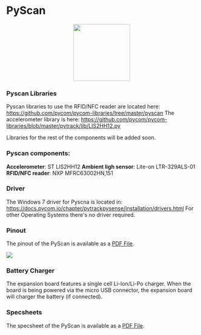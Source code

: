 # PyScan

<p align="center"><img src ="../../../img/pyscan-new.png" width="150"></p>

### Pyscan Libraries
Pyscan libraries to use the RFID/NFC reader are located here: https://github.com/pycom/pycom-libraries/tree/master/pyscan
The accelerometer library is here: https://github.com/pycom/pycom-libraries/blob/master/pytrack/lib/LIS2HH12.py

Libraries for the rest of the components will be added soon.

### Pyscan components:
**Accelerometer**: ST LIS2HH12
**Ambient ligh sensor**: Lite-on LTR-329ALS-01
**RFID/NFC reader**: NXP MFRC63002HN,151

### Driver
The Windows 7 driver for Pyscna is located in: https://docs.pycom.io/chapter/pytrackpysense/installation/drivers.html
For other Operating Systems there's no driver required.

### Pinout
The pinout of the PyScan is available as a <a href="../downloads/pyscan-pinout.pdf" target="_blank">PDF File</a>.

<a href="../downloads/pyscan-pinout.pdf" target="_blank" align="center"><img src ="../../../img/pyscan-pinout.png"></a>

### Battery Charger

The expansion board features a single cell Li-Ion/Li-Po charger. When the board is being powered via the micro USB connector, the expansion board will charger the battery (if connected).

### Specsheets

The specsheet of the PyScan is available as a <a href="../downloads/pyscan-specsheet.pdf" target="_blank">PDF File</a>.
